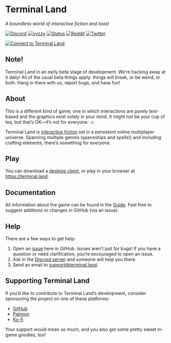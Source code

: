 # Terminal Land

_A boundless world of interactive fiction and toast_

[![Discord](https://img.shields.io/discord/559114885083037717)](https://discord.gg/D8vwKky) [![xyzzy](https://img.shields.io/badge/xyzzy-compliant-brightgreen)](https://en.wikipedia.org/wiki/Xyzzy_(computing)) [![Status](https://img.shields.io/uptimerobot/status/m785814565-dfdfd593481abf0ab1721eee)](https://stats.uptimerobot.com/21YGVIk07G) [![Reddit](https://img.shields.io/reddit/subreddit-subscribers/TerminalLand?style=social)](https://www.reddit.com/r/TerminalLand/) [![Twitter](https://img.shields.io/twitter/follow/terminalland?label=Follow+@TerminalLand&style=social)](https://twitter.com/terminalland)

<a href="https://terminal.land"><img alt="Connect to Terminal Land" src="https://terminal.land/svg/banner.svg?v=4"></a>

## Note!

Terminal Land in an early beta stage of development. We’re hacking away at it daily! All of the usual beta things apply: things will break, or be weird, or both. Hang in there with us, report bugs, and have fun!

## About

This is a different kind of game, one in which interactions are purely text-based and the graphics exist solely in your mind. It might not be your cup of tea, but that’s OK—it’s not for everyone. ☺️

Terminal Land is [interactive fiction](https://en.wikipedia.org/wiki/Interactive_fiction) set in a persistent online multiplayer universe. Spanning multiple genres (spaceships and spells!) and including crafting elements, there’s something for everyone.

## Play

You can download a [desktop client](https://github.com/neatnik/terminal.land/releases/latest), or play in your browser at https://terminal.land.

## Documentation

All information about the game can be found in the [Guide](https://terminal.land/guide/). Feel free to suggest additions or changes in GitHub (via an issue).

## Help

There are a few ways to get help:

1. Open an [issue](https://github.com/neatnik/terminal.land/issues/new) here in GitHub. Issues aren’t just for bugs! If you have a question or need clarification, you’re encouraged to open an issue.
2. Ask in the [Discord server](https://discord.gg/D8vwKky) and someone will help you there.
3. Send an email to support@terminal.land.

## Supporting Terminal Land

If you’d like to contribute to Terminal Land’s development, consider sponsoring the project on one of these platforms:

* [GitHub](https://github.com/sponsors/neatnik)
* [Patreon](https://patreon.com/neatnik)
* [Ko-fi](https://ko-fi.com/neatnik)

Your support would mean so much, and you also get some pretty sweet in-game goodies, too!
